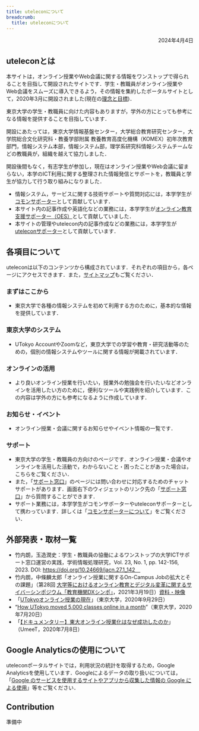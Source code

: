 ```yaml
---
title: uteleconについて
breadcrumb:
  title: uteleconについて
---
```


<p style="text-align: right">
2024年4月4日</p>

## uteleconとは

本サイトは，オンライン授業やWeb会議に関する情報をワンストップで得られることを目指して開設されたサイトです．学生・教職員がオンライン授業やWeb会議をスムーズに導入できるよう，その情報を集約したポータルサイトとして，2020年3月に開設されました(現在の[理念と目標](objectives))．

東京大学の学生・教職員に向けた内容もありますが，学外の方にとっても参考になる情報を提供することを目指しています．

開設にあたっては，東京大学情報基盤センター，大学総合教育研究センター，大学院総合文化研究科・教養学部附属 教養教育高度化機構（KOMEX）初年次教育部門，情報システム本部，情報システム部，理学系研究科情報システムチームなどの教職員が，組織を越えて協力しました．

開設後間もなく，有志学生が参加し，現在はオンライン授業やWeb会議に留まらない，本学のICT利用に関する整理された情報発信とサポートを，教職員と学生が協力して行う取り組みになりました．

* 情報システム，サービスに関する技術サポートや質問対応には，本学学生が[コモンサポーター](cs)として貢献しています．
* 本サイト内の記事作成や英語化などの業務には，本学学生が[オンライン教育支援サポーター（OES）](oes)として貢献していました．
* 本サイトの管理やutelecon内の記事作成などの業務には，本学学生が[uteleconサポーター](us)として貢献しています．

## 各項目について

uteleconは以下のコンテンツから構成されています．それぞれの項目から，各ページにアクセスできます．また，[サイトマップ](/sitemap/)もご覧ください．

### まずはここから

* 東京大学で各種の情報システムを初めて利用する方のために，基本的な情報を提供しています．

### 東京大学のシステム

* UTokyo AccountやZoomなど，東京大学での学習や教育・研究活動等のための，個別の情報システムやツールに関する情報が掲載されています．

### オンラインの活用

* より良いオンライン授業を行いたい，授業外の勉強会を行いたいなどオンラインを活用したい方のために，便利なツールや実践例を紹介しています．この内容は学外の方にも参考になるように作成しています．

### お知らせ・イベント

* オンライン授業・会議に関するお知らせやイベント情報の一覧です．

### サポート

* 東京大学の学生・教職員の方向けのページです．オンライン授業・会議やオンラインを活用した活動で，わからないこと・困ったことがあった場合は，こちらをご覧ください．
* また，「[サポート窓口](/support)」のページには問い合わせに対応するためのチャットサポートがあります．画面右下のウィジェットのリンク先の「[サポート窓口](/support)」から質問することができます．
* サポート業務には，本学学生がコモンサポーターやuteleconサポーターとして携わっています．詳しくは「[コモンサポーターについて](cs)」をご覧ください．

## 外部発表・取材一覧

* 竹内朗，玉造潤史：学生・教職員の協働によるワンストップの大学ICTサポート窓口運営の実践，学術情報処理研究，Vol. 23, No. 1, pp. 142-156, 2023. DOI: https://doi.org/10.24669/jacn.27.1_142　
* 竹内朗，中條麟太郎「オンライン授業に関するOn-Campus Jobの拡大とその課題」（第28回 [大学等におけるオンライン教育とデジタル変革に関するサイバーシンポジウム「教育機関DXシンポ」](https://www.nii.ac.jp/event/other/decs/)，2021年3月19日）[資料・映像](https://edx.nii.ac.jp/lecture/20210319-07)
* 「[UTokyoオンライン授業の現在](https://www.u-tokyo.ac.jp/focus/ja/features/z1304_00084.html)」（東京大学，2020年9月29日）
* “[How UTokyo moved 5,000 classes online in a month](https://www.u-tokyo.ac.jp/focus/en/features/z0508_00181.html)”（東京大学，2020年7月20日）
* 「[【ドキュメンタリー】東大オンライン授業化はなぜ成功したのか](https://todai-umeet.com/article/55241)」（UmeeT，2020年7月8日）

## Google Analyticsの使用について

uteleconポータルサイトでは，利用状況の統計を取得するため，Google Analyticsを使用しています．Googleによるデータの取り扱いについては，「[Google のサービスを使用するサイトやアプリから収集した情報の Google による使用](https://policies.google.com/technologies/partner-sites)」等をご覧ください．

## Contribution

準備中
